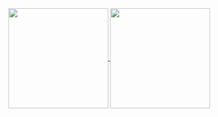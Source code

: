 <a href="https://github.com/anuraghazra/github-readme-stats">
  <img height=200 align="center" src="https://github-readme-stats.vercel.app/api?username=dougppaz" />
</a>
<a href="[https://github.com/anuraghazra/convoychat](https://github.com/anuraghazra/github-readme-stats)">
  <img height=200 align="center" src="https://github-readme-stats.vercel.app/api/top-langs?username=dougppaz&layout=compact&langs_count=8&card_width=320" />
</a>
